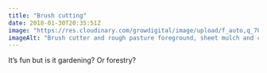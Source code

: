 ```yaml
---
title: "Brush cutting"
date: 2018-01-30T20:35:51Z
image: "https://res.cloudinary.com/growdigital/image/upload/f_auto,q_70,w_736/v1544049560/coppice-brushcutter-39091697115.jpg"
imageAlt: "Brush cutter and rough pasture foreground, sheet mulch and coppice background, trees on horizon"
---
```


It’s fun but is it gardening? Or forestry?
